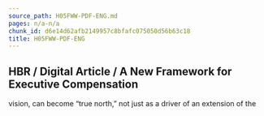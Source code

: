 ```yaml
---
source_path: H05FWW-PDF-ENG.md
pages: n/a-n/a
chunk_id: d6e14d62afb2149957c8bfafc075050d56b63c18
title: H05FWW-PDF-ENG
---
```

## HBR / Digital Article / A New Framework for Executive Compensation

vision, can become “true north,” not just as a driver of an extension of the
